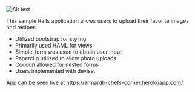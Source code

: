 ![Alt text](http://i1230.photobucket.com/albums/ee500/designguy09/chefs-corner.png "Optional title")

This sample Rails application allows users to upload their favorite images and recipes

* Utilized bootstrap for styling
* Primarily used HAML for views
* Simple_form was used to obtain user input
* Paperclip utilized to allow photo uploads
* Cocoon allowed for nested forms
* Users implemented with devise.

App can be seen live at https://armardb-chefs-corner.herokuapp.com/
